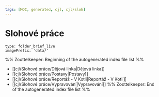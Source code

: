 ```yaml
---
tags: [MOC, generated, cjl, cjl/sloh]
---
```

# Slohové práce
```ccard
type: folder_brief_live
imagePrefix: 'data/'
```
%% Zoottelkeeper: Beginning of the autogenerated index file list  %%
-  [[cjl/Slohové práce/Dějová linka|Dějová linka]]
-  [[cjl/Slohové práce/Postavy|Postavy]]
-  [[cjl/Slohové práce/Reportáž - V Kotli|Reportáž - V Kotli]]
-  [[cjl/Slohové práce/Vypravování|Vypravování]]
%% Zoottelkeeper: End of the autogenerated index file list  %%
